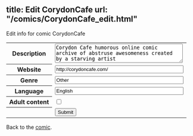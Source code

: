 title: Edit CorydonCafe
url: "/comics/CorydonCafe_edit.html"
---
Edit info for comic CorydonCafe

<form name="comic" action="http://gaepostmail.appspot.com/comic/" method="post">
<table class="comicinfo">
<tr>
<th>Description</th><td><textarea name="description" cols="40" rows="3">Corydon Cafe humorous online comic archive of abstruse awesomeness created by a starving artist</textarea></td>
</tr>
<tr>
<th>Website</th><td><input type="text" name="url" value="http://corydoncafe.com/" size="40"/></td>
</tr>
<tr>
<th>Genre</th><td><input type="text" name="genre" value="Other" size="40"/></td>
</tr>
<tr>
<th>Language</th><td><input type="text" name="language" value="English" size="40"/></td>
</tr>
<tr>
<th>Adult content</th><td><input type="checkbox" name="adult" value="adult" /></td>
</tr>
<tr>
<th></th><td>
<input type="hidden" name="comic" value="CorydonCafe" />
<input type="submit" name="submit" value="Submit" />
</td>
</tr>
</table>
</form>

Back to the [comic](CorydonCafe.html).
